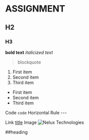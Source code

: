 # ASSIGNMENT

## H2
### H3

**bold text**
*italicized text*

> blockquote

1. First item
2. Second item
3. Third item

- First item
- Second item
- Third item

Code	`code`
Horizontal Rule	---

Link	[title](https://www.example.com)
Image	![Nelux Technologies](https://th.bing.com/th/id/OIP._ohpcjTZPLgQzl97b0fhhAHaFO?pid=ImgDet&rs=1)
	
##heading
